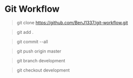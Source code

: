 # Git Workflow

> git clone https://github.com/BenJ1337/git-workflow.git

> git add .

> git commit --all

> git push origin master

> git branch development

> git checkout development